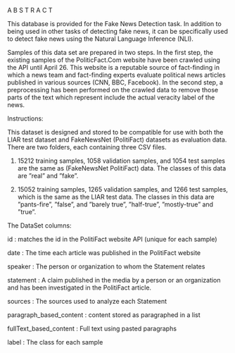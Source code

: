 A B S T R A C T 

This database is provided for the Fake News Detection task. In addition to being used in other tasks of detecting fake news, it can be specifically used to detect fake news using the Natural Language Inference (NLI).

Samples of this data set are prepared in two steps. In the first step, the existing samples of the PoliticFact.Com website have been crawled using the API until April 26. This website is a reputable source of fact-finding in which a news team and fact-finding experts evaluate political news articles published in various sources (CNN, BBC, Facebook). In the second step, a preprocessing has been performed on the crawled data to remove those parts of the text which represent include the actual veracity label of the news.

Instructions:

This dataset is designed and stored to be compatible for use with both the LIAR test dataset and FakeNewsNet (PolitiFact) datasets as evaluation data. There are two folders, each containing three CSV files.

1. 15212 training samples, 1058 validation samples, and 1054 test samples are the same as (FakeNewsNet PolitiFact) data. The classes of this data are ”real” and ”fake”.

2. 15052 training samples, 1265 validation samples, and 1266 test samples, which is the same as the LIAR test data. The classes in this data are ”pants-fire”, ”false”, and ”barely true”, ”half-true”, ”mostly-true” and ”true”.

The DataSet columns:

id      : matches the id in the PolitiFact website API (unique for each sample)

date    : The time each article was published in the PolitiFact website

speaker  : The person or organization to whom the Statement relates

statement  : A claim published in the media by a person or an organization and has been investigated in the PolitiFact article.

sources   : The sources used to analyze each Statement

paragraph_based_content  : content stored as paragraphed in a list

fullText_based_content  : Full text using pasted paragraphs

label  : The class for each sample
